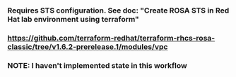 ### Requires STS configuration. See doc: "Create ROSA STS in Red Hat lab environment using terraform"

### https://github.com/terraform-redhat/terraform-rhcs-rosa-classic/tree/v1.6.2-prerelease.1/modules/vpc

### NOTE: I haven't implemented state in this workflow